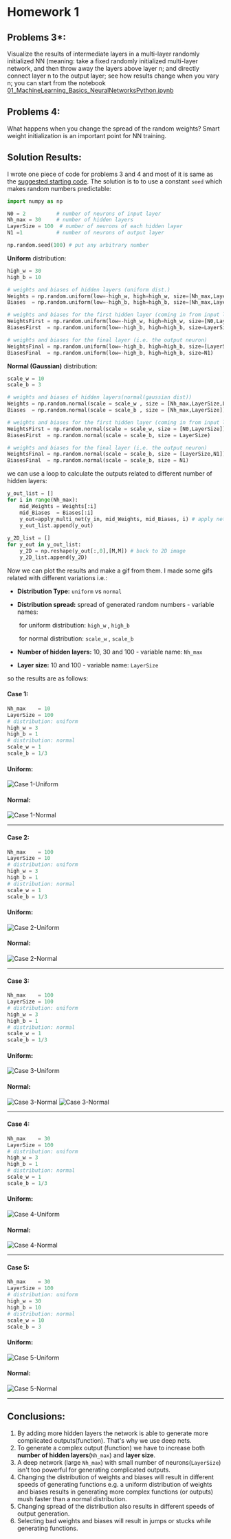 # Homework 1

## Problems 3*:

Visualize the results of intermediate layers in a multi-layer randomly initialized NN (meaning: take a fixed randomly initialized multi-layer network, and then throw away the layers above layer n; and directly connect layer n to the output layer; see how results change when you vary n; you can start from the notebook [01_MachineLearning_Basics_NeuralNetworksPython.ipynb](https://owncloud.gwdg.de/index.php/s/Unl2Yru1HsqwQNK)



## Problems 4:

What happens when you change the spread of the random weights? Smart weight initialization is an important point for NN training.



## Solution Results:

I wrote one piece of code for problems 3 and 4 and most of it is same as the [suggested starting code](https://nbviewer.jupyter.org/urls/owncloud.gwdg.de/index.php/s/Unl2Yru1HsqwQNK/download). The solution is to to use a constant ```seed``` which makes random numbers predictable:

```python
import numpy as np

N0 = 2          # number of neurons of input layer
Nh_max = 30     # number of hidden layers
LayerSize = 100  # number of neurons of each hidden layer
N1 =1           # number of neurons of output layer

np.random.seed(100) # put any arbitrary number
```

**Uniform** distribution:

```python
high_w = 30
high_b = 10

# weights and biases of hidden layers (uniform dist.)
Weights = np.random.uniform(low=-high_w, high=high_w, size=[Nh_max,LayerSize,LayerSize])
Biases  = np.random.uniform(low=-high_b, high=high_b, size=[Nh_max,LayerSize])

# weights and biases for the first hidden layer (coming in from input layer)
WeightsFirst = np.random.uniform(low=-high_w, high=high_w, size=[N0,LayerSize])
BiasesFirst  = np.random.uniform(low=-high_b, high=high_b, size=LayerSize)

# weights and biases for the final layer (i.e. the output neuron)
WeightsFinal = np.random.uniform(low=-high_b, high=high_b, size=[LayerSize,N1])
BiasesFinal  = np.random.uniform(low=-high_b, high=high_b, size=N1)
```

**Normal (Gaussian)** distribution:

```python
scale_w = 10
scale_b = 3

# weights and biases of hidden layers(normal(gaussian dist))
Weights = np.random.normal(scale = scale_w , size = [Nh_max,LayerSize,LayerSize])
Biases  = np.random.normal(scale = scale_b , size = [Nh_max,LayerSize])

# weights and biases for the first hidden layer (coming in from input layer)
WeightsFirst = np.random.normal(scale = scale_w, size = [N0,LayerSize])
BiasesFirst  = np.random.normal(scale = scale_b, size = LayerSize)

# weights and biases for the final layer (i.e. the output neuron)
WeightsFinal = np.random.normal(scale = scale_b, size = [LayerSize,N1])
BiasesFinal  = np.random.normal(scale = scale_b, size = N1)
```

we can use a loop to calculate the outputs related to different number of hidden layers:

```Python
y_out_list = []
for i in range(Nh_max):
    mid_Weights = Weights[:i]
    mid_Biases  = Biases[:i]
    y_out=apply_multi_net(y_in, mid_Weights, mid_Biases, i) # apply net to all these samples!
    y_out_list.append(y_out)
    
y_2D_list = []
for y_out in y_out_list:
    y_2D = np.reshape(y_out[:,0],[M,M]) # back to 2D image
    y_2D_list.append(y_2D)
```



Now we can plot the results and make a gif from them. I made some gifs related with different variations i.e.:

- **Distribution Type:** ```uniform``` vs ```normal``` 

- **Distribution spread:** spread of generated random numbers - variable names:

  ​	for uniform distribution: ```high_w``` , ```high_b``` 

  ​	for normal distribution: ```scale_w``` , ```scale_b``` 

- **Number of hidden layers:** 10, 30 and 100 - variable name: ```Nh_max```

- **Layer size:**  10 and 100 - variable name: ```LayerSize```

  

so the results are as follows:

#### Case 1:

```python
Nh_max    = 10
LayerSize = 100
# distribution: uniform
high_w = 3
high_b = 1
# distribution: normal
scale_w = 1
scale_b = 1/3
```

#### Uniform:

<img src="./problem 3 and 4/gif/Uniform vs Normal 1/problem3_Uniform_Nh10_LS100_high_w=3_b=1.gif" alt="Case 1-Uniform" />

#### Normal:

<img src="./problem 3 and 4/gif/Uniform vs Normal 1/problem3_Normal_Nh10_LS100_Scale_w=1_b=1div3.gif" alt="Case 1-Normal" />

---

#### Case 2:

```python
Nh_max    = 100
LayerSize = 10
# distribution: uniform
high_w = 3
high_b = 1
# distribution: normal
scale_w = 1
scale_b = 1/3
```

#### Uniform:

<img src="./problem 3 and 4/gif/Uniform vs Normal 3/problem3_Uniform_Nh100_LS10_high_w=3_b=1.gif" alt="Case 2-Uniform" />


#### Normal:

<img src="./problem 3 and 4/gif/Uniform vs Normal 3/problem3_Normal_Nh100_LS10_Scale_w=1_b=1div3.gif" alt="Case 2-Normal" />

---

#### Case 3:

```python
Nh_max    = 100
LayerSize = 100
# distribution: uniform
high_w = 3
high_b = 1
# distribution: normal
scale_w = 1
scale_b = 1/3
```

#### Uniform:

<img src="./problem 3 and 4/gif/Uniform vs Normal 5/problem3_Uniform_Nh100_LS100_high_w=3_b=1.gif" alt="Case 3-Uniform" />

#### Normal:

![Case 3-Normal]()
<img src="./problem 3 and 4/gif/Uniform vs Normal 5/problem3_Normal_Nh100_LS100_Scale_w=1_b=1div3.gif" alt="Case 3-Normal" />

---

#### Case 4:

```Python
Nh_max    = 30
LayerSize = 100
# distribution: uniform
high_w = 3
high_b = 1
# distribution: normal
scale_w = 1
scale_b = 1/3
```

#### Uniform:

<img src="./problem 3 and 4/gif/Uniform vs Normal 2/problem3_Uniform_Nh30_LS100_high_w=3_b=1.gif" alt="Case 4-Uniform" />

#### Normal:

<img src="./problem 3 and 4/gif/Uniform vs Normal 2/problem3_Normal_Nh30_LS100_Scale_w=1_b=1div3.gif" alt="Case 4-Normal" />

---

#### Case 5:

```Python
Nh_max    = 30
LayerSize = 100
# distribution: uniform
high_w = 30
high_b = 10
# distribution: normal
scale_w = 10
scale_b = 3
```

#### Uniform:

<img src="./problem 3 and 4/gif/Uniform vs Normal 6/problem3_Uniform_Nh30_LS100_high_w=30_b=10.gif" alt="Case 5-Uniform" />

#### Normal:

<img src="./problem 3 and 4/gif/Uniform vs Normal 6/problem3_Normal_Nh30_LS100_Scale_w=10_b=3.gif" alt="Case 5-Normal" />

---

## Conclusions:

1. By adding more hidden layers the network is able to generate more complicated outputs(function). That's why we use deep nets.
2. To generate a complex output (function) we have to increase both **number of hidden layers**(```Nh_max```) and **layer size**.
3. A deep network (large ```Nh_max```) with small number of neurons(```LayerSize```) isn't too powerful for generating complicated outputs.
4. Changing the distribution of weights and biases will result in different speeds of generating functions e.g. a uniform distribution of weights and biases results in generating more complex functions (or outputs) mush faster than a normal distribution.
5. Changing  spread of the distribution also results in different speeds of output generation.
6. Selecting bad weights and biases will result in jumps or stucks while generating functions.

